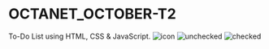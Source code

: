 # OCTANET_OCTOBER-T2
To-Do List using HTML, CSS &amp; JavaScript.
![icon](https://github.com/SubhamSekharSabat/OCTANET_OCTOBER-T2/assets/142106890/7ba1a4c0-a1d7-4574-a8c9-75a203339639)
![unchecked](https://github.com/SubhamSekharSabat/OCTANET_OCTOBER-T2/assets/142106890/1b279af9-48d9-4a8a-a0bf-82caf846d2e6)
![checked](https://github.com/SubhamSekharSabat/OCTANET_OCTOBER-T2/assets/142106890/c1f0274a-d8e6-421c-8312-1c6ef8f303d5)
